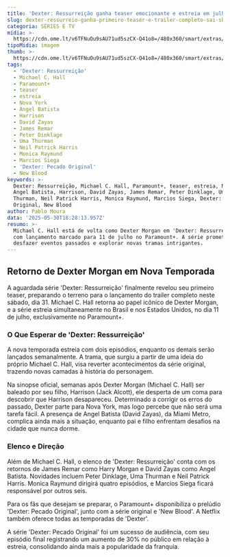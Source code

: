 ```yaml
---
title: 'Dexter: Ressurreição ganha teaser emocionante e estreia em julho no Paramount+'
slug: dexter-ressurreio-ganha-primeiro-teaser-e-trailer-completo-sai-sbado-31
categoria: SÉRIES E TV
midia: >-
  https://cdn.ome.lt/v6TFNuOu9sAU71ud5szCX-Q41o8=/480x360/smart/extras/conteudos/dexter-ressurreicao.jpg
tipoMidia: imagem
thumb: >-
  https://cdn.ome.lt/v6TFNuOu9sAU71ud5szCX-Q41o8=/480x360/smart/extras/conteudos/dexter-ressurreicao.jpg
tags:
  - 'Dexter: Ressurreição'
  - Michael C. Hall
  - Paramount+
  - teaser
  - estreia
  - Nova York
  - Angel Batista
  - Harrison
  - David Zayas
  - James Remar
  - Peter Dinklage
  - Uma Thurman
  - Neil Patrick Harris
  - Monica Raymund
  - Marcios Siega
  - 'Dexter: Pecado Original'
  - New Blood
keywords: >-
  Dexter: Ressurreição, Michael C. Hall, Paramount+, teaser, estreia, Nova York,
  Angel Batista, Harrison, David Zayas, James Remar, Peter Dinklage, Uma
  Thurman, Neil Patrick Harris, Monica Raymund, Marcios Siega, Dexter: Pecado
  Original, New Blood
author: Pablo Moura
data: '2025-05-30T18:28:13.957Z'
resumo: >-
  Michael C. Hall está de volta como Dexter Morgan em 'Dexter: Ressurreição',
  com lançamento marcado para 11 de julho no Paramount+. A série promete
  desfazer eventos passados e explorar novas tramas intrigantes.
---
```


## Retorno de Dexter Morgan em Nova Temporada

<blockquote class="twitter-tweet"><a href="https://twitter.com/user/status/1928498155554767006"></a></blockquote>

A aguardada série 'Dexter: Ressurreição' finalmente revelou seu primeiro teaser, preparando o terreno para o lançamento do trailer completo neste sábado, dia 31. Michael C. Hall retorna ao papel icônico de Dexter Morgan, e a série estreia simultaneamente no Brasil e nos Estados Unidos, no dia 11 de julho, exclusivamente no Paramount+.

### O Que Esperar de 'Dexter: Ressurreição'

A nova temporada estreia com dois episódios, enquanto os demais serão lançados semanalmente. A trama, que surgiu a partir de uma ideia do próprio Michael C. Hall, visa reverter acontecimentos da série original, trazendo novas camadas à história do personagem.

Na sinopse oficial, semanas após Dexter Morgan (Michael C. Hall) ser baleado por seu filho, Harrison (Jack Alcott), ele desperta de um coma para descobrir que Harrison desapareceu. Determinado a corrigir os erros do passado, Dexter parte para Nova York, mas logo percebe que não será uma tarefa fácil. A presença de Angel Batista (David Zayas), da Miami Metro, complica ainda mais a situação, enquanto pai e filho enfrentam desafios na cidade que nunca dorme. 

### Elenco e Direção

Além de Michael C. Hall, o elenco de 'Dexter: Ressurreição' conta com os retornos de James Remar como Harry Morgan e David Zayas como Angel Batista. Novidades incluem Peter Dinklage, Uma Thurman e Neil Patrick Harris. Monica Raymund dirigirá quatro episódios, e Marcios Siega ficará responsável por outros seis.

Para os fãs que desejam se preparar, o Paramount+ disponibiliza o prelúdio 'Dexter: Pecado Original', junto com a série original e 'New Blood'. A Netflix também oferece todas as temporadas de 'Dexter'.

A série 'Dexter: Pecado Original' foi um sucesso de audiência, com seu episódio final registrando um aumento de 30% no público em relação à estreia, consolidando ainda mais a popularidade da franquia.


